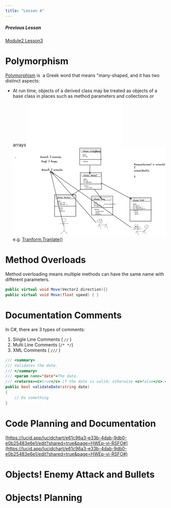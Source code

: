 ```yaml
---
title: "Lesson 4"
---
```

##### Previous Lesson
[Module2 Lesson3](Module2%20Lesson3.md)


# Polymorphism
[Polymorphism](https://learn.microsoft.com/en-us/dotnet/csharp/fundamentals/object-oriented/polymorphism) is  a Greek word that means "many-shaped, and it has two distinct aspects: 
- At run time, objects of a derived class may be treated as objects of a base class in places such as method parameters and collections or arrays
![Polymorphism](Excalidraw/Polymorphism.md)
![](BootCamp/image/Polymorphism.png)
e.g. [Tranform.Tranlate()](https://docs.unity3d.com/ScriptReference/Transform.Translate.html)


# Method Overloads
Method overloading means multiple methods can have the same name with different parameters.
```c#
public virtual void Move(Vector2 direction){}
public virtual void Move(float speed) { }
```

# Documentation Comments
In C#, there are 3 types of comments:

1.  Single Line Comments ( `//` )
2.  Multi Line Comments (`/* */`)
3.  XML Comments ( `///` )
```C#
/// <summary>
/// Validates the date.
/// </summary>
/// <param name="date">The date.
/// <returns><c>true</c> if the date is valid; otherwise <c>false</c>.</returns>
public bool validateDate(string date)
{
    // Do something
}
```

# Code Planning and Documentation

[https://lucid.app/lucidchart/e61c96a3-e33b-4dab-9db0-e0b25483e6e1/edit?shared=true&page=HWEp-vi-RSFO#](https://lucid.app/lucidchart/e61c96a3-e33b-4dab-9db0-e0b25483e6e1/edit?shared=true&page=HWEp-vi-RSFO#)
# Objects! Enemy Attack and Bullets
# Objects! Planning 
